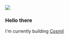 ![](https://komarev.com/ghpvc/?username=jaydevelopsshit)
### Hello there

I'm currently building [Cosmil](https://cosmil.app)
